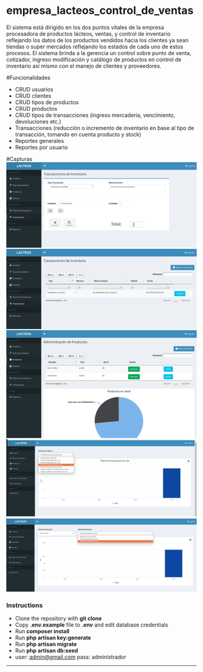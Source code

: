 # empresa_lacteos_control_de_ventas
El sistema está dirigido en los dos puntos vitales de la empresa procesadora de productos lácteos, ventas, y control de inventario reflejando los datos de los productos vendidos hacia los clientes ya sean tiendas o super mercados reflejando los estados de cada uno de estos procesos.  El sistema brinda a la gerencia un control sobre punto de venta, cotizador, ingreso modificación y catálogo de productos en control de inventario así mismo con el manejo de clientes y proveedores.

#Funcionalidades
- CRUD usuarios
- CRUD clientes
- CRUD tipos de productos
- CRUD productos
- CRUD tipos de transacciones (ingreso mercaderia, vencimiento, devoluciones etc.)
- Transacciones (reducción o incremento de inventario en base al tipo de transacción, tomando en cuenta producto y stock)
- Reportes generales
- Reportes por usuario

#Capturas
![Cap1](cap1.png)
![Cap2](cap2.png)
![Cap3](cap3.png)
![Cap4](cap4.png)
![Cap5](cap5.png)

### Instructions

- Clone the repository with __git clone__
- Copy __.env.example__ file to __.env__ and edit database credentials
- Run __composer install__
- Run __php artisan key:generate__
- Run __php artisan migrate__
- Run __php artisan db:seed__
- user: admin@gmail.com pass: administrador
---

